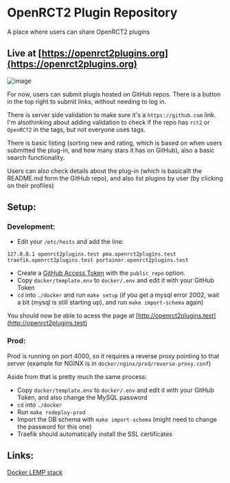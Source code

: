 # OpenRCT2 Plugin Repository
A place where users can share OpenRCT2 plugins

## Live at [https://openrct2plugins.org](https://openrct2plugins.org)

![image](https://user-images.githubusercontent.com/23201434/81117476-88ba4400-8efd-11ea-82dc-d01a9048cbb5.png)

For now, users can submit plugis hosted on GitHub repos. There is a button in the top right to submit links, without needing to log in.

There is server side validation to make sure it's a `https://github.com` link. I'm alsothinking about adding validation to check if the repo has `rct2` or `OpenRCT2` in the tags, but not everyone uses tags.

There is basic listing (sorting new and rating, which is based on when users submitted the plug-in, and how many stars it has on GitHub), also a basic search functionality.

Users can also check details about the plug-in (which is basicallt the README.md form the GitHub repo), and also list plugins by user (by clicking on their profiles)

## Setup:
### Development:
- Edit your `/etc/hosts` and add the line:
```
127.0.0.1 openrct2plugins.test pma.openrct2plugins.test traefik.openrct2plugins.test portainer.openrct2plugins.test
```
- Create a [GitHub Access Token](https://help.github.com/en/github/authenticating-to-github/creating-a-personal-access-token-for-the-command-line) with the `public_repo` option.
- Copy `docker/template.env` to `docker/.env` and edit it with your GitHub Token
- `cd` into `./docker` and run `make setup` (if you get a mysql error 2002, wait a bit (mysql is still starting up), and run `make import-schema` again)

You should now be able to acess the page at [http://openrct2plugins.test](http://openrct2plugins.test)

### Prod:
Prod is running on port 4000, so it requires a reverse proxy pointing to that server (example for NGINX is in `docker/nginx/prod/reverse-proxy.conf`)

Aside from that is pretty much the same process:
- Copy `docker/template.env` to `docker/.env` and edit it with your GitHub Token, and also change the MySQL password
- `cd` into `./docker`
- Run `make redeploy-prod`
- Import the DB schema with `make import-schema` (might need to change the password for this one)
- Traefik should automatically install the SSL certificates

## Links:
[Docker LEMP stack](https://github.com/cvaclav/docker-lemp-stack)
